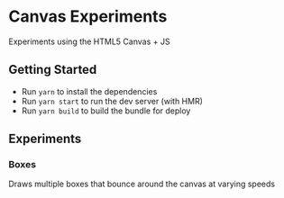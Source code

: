 # Canvas Experiments
Experiments using the HTML5 Canvas + JS

## Getting Started
- Run `yarn` to install the dependencies
- Run `yarn start` to run the dev server (with HMR)
- Run `yarn build` to build the bundle for deploy

## Experiments
### Boxes
Draws multiple boxes that bounce around the canvas at varying speeds